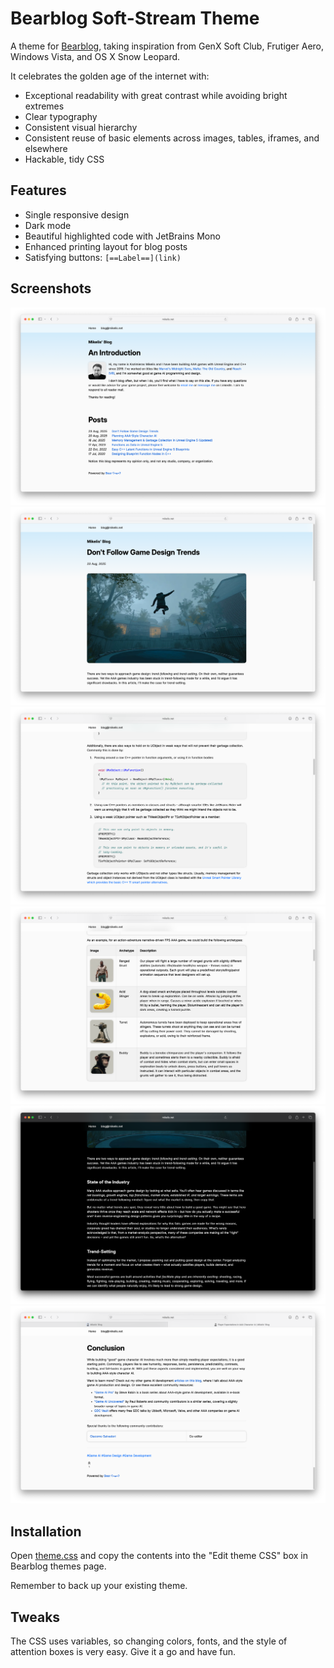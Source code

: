 # Bearblog Soft-Stream Theme
A theme for [Bearblog](https://bearblog.dev), taking inspiration from GenX Soft Club, Frutiger Aero, Windows Vista, and OS X Snow Leopard.

It celebrates the golden age of the internet with:
- Exceptional readability with great contrast while avoiding bright extremes
- Clear typography
- Consistent visual hierarchy
- Consistent reuse of basic elements across images, tables, iframes, and elsewhere
- Hackable, tidy CSS

## Features
- Single responsive design
- Dark mode
- Beautiful highlighted code with JetBrains Mono
- Enhanced printing layout for blog posts
- Satisfying buttons: `[==Label==](link)`

## Screenshots
![Index](screenshots/001.png)
![Post](screenshots/002.png)
![Code](screenshots/003.png)
![Tables](screenshots/004.png)
![Dark Mode](screenshots/005.png)
![Footer](screenshots/006.png)

## Installation
Open [theme.css](https://raw.githubusercontent.com/kazimieras-mi/bearblog-softstream-theme/refs/heads/main/theme.css) and copy the contents into the "Edit theme CSS" box in Bearblog themes page.

Remember to back up your existing theme.

## Tweaks
The CSS uses variables, so changing colors, fonts, and the style of attention boxes is very easy. Give it a go and have fun.